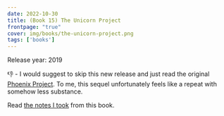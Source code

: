 ```yaml
---
date: 2022-10-30
title: (Book 15) The Unicorn Project
frontpage: "true"
cover: img/books/the-unicorn-project.png
tags: ['books']
---
```


Release year: 2019

👎 - I would suggest to skip this new release and just read the original [Phoenix Project](/posts/2023/07/book-41-1-the-phoenix-project/). To me, this sequel unfortunately feels like a repeat with somehow less substance.

Read [the notes I took](https://drive.google.com/file/d/1umyl9LkYzkxpNseqCUfbv_9rRwbXID7L/view?usp=drive_link) from this book.
